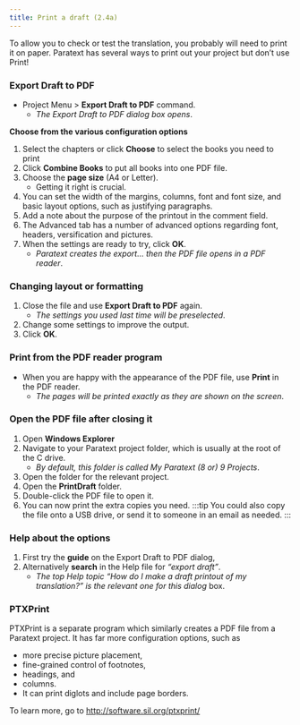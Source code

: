 ```yaml
---
title: Print a draft (2.4a)
---
```

To allow you to check or test the translation, you probably will need to print it on paper. Paratext has several ways to print out your project but don’t use Print!

### Export Draft to PDF

-  Project Menu \> **Export Draft to PDF** command.  
    -  *The Export Draft to PDF dialog box opens*.

**Choose from the various configuration options**
1.  Select the chapters or click **Choose** to select the books you need to print
1.  Click **Combine Books** to put all books into one PDF file.
1.  Choose the **page size** (A4 or Letter).
    - Getting it right is crucial.  
2.  You can set the width of the margins, columns, font and font size, and basic layout options, such as justifying paragraphs.
3.  Add a note about the purpose of the printout in the comment field.
4.  The Advanced tab has a number of advanced options regarding font, headers, versification and pictures.
5.  When the settings are ready to try, click **OK**.  
    -  *Paratext creates the export… then the PDF file opens in a PDF reader*.

### Changing layout or formatting

1.  Close the file and use **Export Draft to PDF** again.  
    -  *The settings you used last time will be preselected*.
1.  Change some settings to improve the output.
1.  Click **OK**.

### Print from the PDF reader program

-  When you are happy with the appearance of the PDF file, use **Print** in the PDF reader.  
    -  *The pages will be printed exactly as they are shown on the screen*.

### Open the PDF file after closing it

1.  Open **Windows Explorer**
1.  Navigate to your Paratext project folder, which is usually at the root of the C drive.  
    -  *By default, this folder is called My Paratext (8 or) 9 Projects*.
1.  Open the folder for the relevant project.
1.  Open the **PrintDraft** folder.
1.  Double-click the PDF file to open it.
1.  You can now print the extra copies you need.
:::tip
You could also copy the file onto a USB drive, or send it to someone in an email as needed.
:::
### Help about the options

1.  First try the **guide** on the Export Draft to PDF dialog,
1.  Alternatively **search** in the Help file for *“export draft”*.  
    -  *The top Help topic *“How do I make a draft printout of my translation?”* is the relevant one for this dialog* box.

### PTXPrint

PTXPrint is a separate program which similarly creates a PDF file from a Paratext project. It has far more configuration options, such as

-  more precise picture placement,
-  fine-grained control of footnotes,
-  headings, and
-  columns.
-  It can print diglots and include page borders.

To learn more, go to http://software.sil.org/ptxprint/ 
